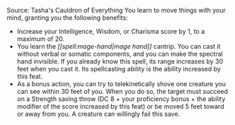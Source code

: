 Source: Tasha's Cauldron of Everything
You learn to move things with your mind, granting you the following benefits:
* Increase your Intelligence, Wisdom, or Charisma score by 1, to a maximum of 20.
* You learn the *[[spell:mage-hand|mage hand]]* cantrip. You can cast it without verbal or somatic components, and you can make the spectral hand invisible. If you already know this spell, its range increases by 30 feet when you cast it. Its spellcasting ability is the ability increased by this feat.
* As a bonus action, you can try to telekinetically shove one creature you can see within 30 feet of you. When you do so, the target must succeed on a Strength saving throw (DC 8 + your proficiency bonus + the ability modifier of the score increased by this feat) or be moved 5 feet toward or away from you. A creature can willingly fail this save.